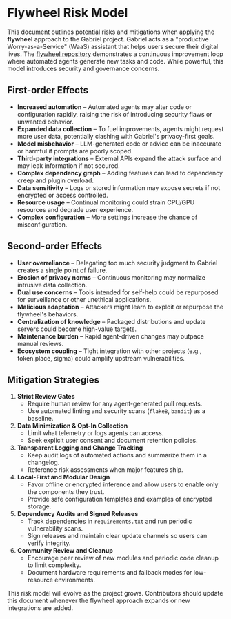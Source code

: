 # Flywheel Risk Model

This document outlines potential risks and mitigations when applying the **flywheel** approach to the Gabriel project. Gabriel acts as a "productive Worry-as-a-Service" (WaaS) assistant that helps users secure their digital lives. The [flywheel repository](https://github.com/futuroptimist/flywheel) demonstrates a continuous improvement loop where automated agents generate new tasks and code. While powerful, this model introduces security and governance concerns.

## First-order Effects

- **Increased automation** – Automated agents may alter code or configuration rapidly, raising the risk of introducing security flaws or unwanted behavior.
- **Expanded data collection** – To fuel improvements, agents might request more user data, potentially clashing with Gabriel's privacy-first goals.
- **Model misbehavior** – LLM-generated code or advice can be inaccurate or harmful if prompts are poorly scoped.
- **Third-party integrations** – External APIs expand the attack surface and may leak information if not secured.
- **Complex dependency graph** – Adding features can lead to dependency creep and plugin overload.
- **Data sensitivity** – Logs or stored information may expose secrets if not encrypted or access controlled.
- **Resource usage** – Continual monitoring could strain CPU/GPU resources and degrade user experience.
- **Complex configuration** – More settings increase the chance of misconfiguration.

## Second-order Effects

- **User overreliance** – Delegating too much security judgment to Gabriel creates a single point of failure.
- **Erosion of privacy norms** – Continuous monitoring may normalize intrusive data collection.
- **Dual use concerns** – Tools intended for self-help could be repurposed for surveillance or other unethical applications.
- **Malicious adaptation** – Attackers might learn to exploit or repurpose the flywheel's behaviors.
- **Centralization of knowledge** – Packaged distributions and update servers could become high-value targets.
- **Maintenance burden** – Rapid agent-driven changes may outpace manual reviews.
- **Ecosystem coupling** – Tight integration with other projects (e.g., token.place, sigma) could amplify upstream vulnerabilities.

## Mitigation Strategies

1. **Strict Review Gates**
   - Require human review for any agent-generated pull requests.
   - Use automated linting and security scans (`flake8`, `bandit`) as a baseline.
2. **Data Minimization & Opt-In Collection**
   - Limit what telemetry or logs agents can access.
   - Seek explicit user consent and document retention policies.
3. **Transparent Logging and Change Tracking**
   - Keep audit logs of automated actions and summarize them in a changelog.
   - Reference risk assessments when major features ship.
4. **Local-First and Modular Design**
   - Favor offline or encrypted inference and allow users to enable only the components they trust.
   - Provide safe configuration templates and examples of encrypted storage.
5. **Dependency Audits and Signed Releases**
   - Track dependencies in `requirements.txt` and run periodic vulnerability scans.
   - Sign releases and maintain clear update channels so users can verify integrity.
6. **Community Review and Cleanup**
   - Encourage peer review of new modules and periodic code cleanup to limit complexity.
   - Document hardware requirements and fallback modes for low-resource environments.

This risk model will evolve as the project grows. Contributors should update this document whenever the flywheel approach expands or new integrations are added.
